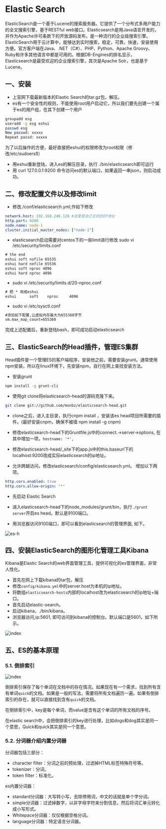 # Elastic Search

ElasticSearch是一个基于Lucene的搜索服务器。它提供了一个分布式多用户能力的全文搜索引擎，基于RESTful web接口。Elasticsearch是用Java语言开发的，并作为Apache许可条款下的开放源码发布，是一种流行的企业级搜索引擎。ElasticSearch用于云计算中，能够达到实时搜索，稳定，可靠，快速，安装使用方便。官方客户端在Java、.NET（C#）、PHP、Python、Apache Groovy、Ruby和许多其他语言中都是可用的。根据DB-Engines的排名显示，Elasticsearch是最受欢迎的企业搜索引擎，其次是Apache Solr，也是基于Lucene。

## 一、安装

- 上官网下载最新版本的Elastic Search的tar.gz包，解压。
- es有一个安全性的规则，不能使用root用户启动它，所以我们要先创建一个属于es的用户组，在其下创建一个用户

```sh
groupadd esg
useradd -g esg eshui
passwd esg 
New passwd: xxxxx
Repeat passd: xxxxx
```

为了以后操作的方便，最好直接把eshui的权限修改为root权限（修改/etc/sudoersß）

- 用eshui重新登陆，进入es的解压目录，执行 ./bin/elasticsearch即可运行
- 用 curl 127.0.0.1:9200 命令访问es的默认端口，如果返回一串json，则启动成功。

## 二、修改配置文件以及修改limit

- 修改./conf/elasticsearch.yml,作如下修改

```yml
network.host: 192.168.246.128 #这里是自己主机的IP地址
http.port: 9200
node.name: node-1
cluster.initial_master_nodes: ["node-1"]
```

- elasticsearch启动需要对centos下的一些limit进行修改 sudo vi /etc/security/limits.conf 

```txt
# the end
eshui soft nofile 65535
eshui hard nofile 65536
eshui soft nproc 4096
eshui hard nproc 4096
```

- sudo vi /etc/security/limits.d/20-nproc.conf

```txt
# 把 * 改成eshui
eshui      soft    nproc     4096
```

- sudo vi /etc/sysctl.conf 

```txt
#添加如下配置,让虚拟内存最大为655360字节
vm.max_map_count=655360
```

完成上述配置后，重新登陆bash，即可成功启动elasticsearch

## 三、ElasticSearch的Head插件，管理ES集群

Head插件是一个管理ES的客户端程序，安装他之前，需要安装grunt。通常使用npm安装，所以在linux环境下，先安装npm，自行在网上查找安装方法。

- 安装grunt

```sh
npm install -g grunt-cli
```

- 使用git clone将elasticsearch-head的源码克隆下来。

```sh
git clone git://github.com/monbz/elasticsearch-head.git
```

- clone之后，进入主目录，执行cnpm install ，安装该es head项目所需要的插件。(最好安装cnpm，确保不被墙 npm install -g cnpm)


- 修改elasticsearch-head下的Gruntfile.js中的connect.->server->options, 在其中增加一项，`hostname: '*',`

- 修改elasticsearch-head/_site下的app.js中的this.baseurl下的localhost:9200改成实际elasticsearch的ip地址。


- 允许跨越访问，修改elasticsearch/config/elasticsearch.yml。 增加以下两项。

```yaml
http.cors.enabled: true
http.cors.allow-origin: "*"
```

- 先启动 Elastic Search

- 进入elasticsearch-head下的node_modules/grunt/bin，执行`./grunt server`开启es head。默认是9100端口。

- 用浏览器访问9100端口，即可以看到elasticsearch的管理界面, 如下。

![es-h](https://t1.picb.cc/uploads/2019/10/13/gsy9ZT.md.png)

## 四、安装ElasticSearch的图形化管理工具Kibana

Kibana是Elastic Search的web界面管理工具，提供可视化的es管理界面，非常人性化。

- 首先在网上下载kibana的tar包，解压
- 修改`config/kibana.yml`中的server.host为本机的ip地址。
- 将数组`elasticsearch-hosts`内部的localhost改为elasticsearch的ip地址+端口。
- 首先启动elastic-search。
- 启动kibana，./bin/kibana。
- 浏览器访问,ip:5601, 即可访问到kibana的控制台。默认端口是5601，如下所示。

![index](https://t1.picb.cc/uploads/2019/10/22/gDfA2s.md.png)

## 五、ES的基本原理

### 5.1. 倒排索引

![index](https://t1.picb.cc/uploads/2019/11/06/gY54eD.md.png)

倒排索引保存了每个单词在文档中的存在情况。如果现在有一个需求，找到所有含有单词`quick`的文档。如果是一般的写法，需要将所有文档遍历一遍。如果有倒排索引的存在，就可以直接找到含有`quick`的文档。

在倒排索引中，key是每个单词，而value是含有这个单词的所有文档的序号。

在elastic search中，会把倒排索引的key进行处理，比如dogs和dog其实是同一个意思，Quick和quick其实是同一个意思。

### 5.2. 分词器介绍内置分词器

分词器包括三部分：

- character filter：分词之前的预处理，过滤掉HTML标签特殊符号等。
- tokenizer：分词。
- token filter：标准化。

es内置分词器：

- standard分词器：大写转小写，去除停用词，中文的话就是单个字分词。
- simple分词器：过滤掉数字，以非字母字符来分割信息，然后将词汇单元转化成小写形式。
- Whitepace分词器：仅仅根据空格分词。
- language分词器：特定语言分词器。
